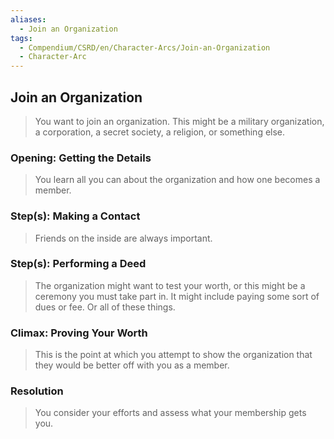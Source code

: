 ```yaml
---
aliases:
  - Join an Organization
tags:
  - Compendium/CSRD/en/Character-Arcs/Join-an-Organization
  - Character-Arc
---
```

## Join an Organization  
>You want to join an organization. This might be a military organization, a corporation, a secret society, a religion, or something else.  
### Opening: Getting the Details  
>You learn all you can about the organization and how one becomes a member.  
### Step(s): Making a Contact  
>Friends on the inside are always important.  
### Step(s): Performing a Deed  
>The organization might want to test your worth, or this might be a ceremony you must take part in. It might include paying some sort of dues or fee. Or all of these things.  
### Climax: Proving Your Worth  
>This is the point at which you attempt to show the organization that they would be better off with you as a member.  
### Resolution  
>You consider your efforts and assess what your membership gets you.